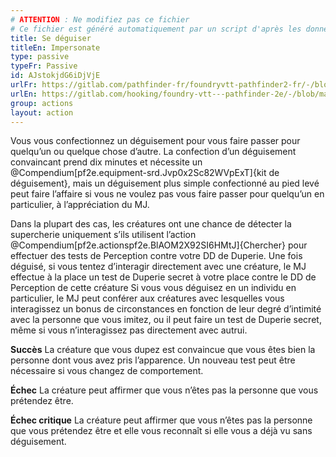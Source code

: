 ```yaml
---
# ATTENTION : Ne modifiez pas ce fichier
# Ce fichier est généré automatiquement par un script d'après les données du module Foundry VTT officiel et de sa traduction
title: Se déguiser
titleEn: Impersonate
type: passive
typeFr: Passive
id: AJstokjdG6iDjVjE
urlFr: https://gitlab.com/pathfinder-fr/foundryvtt-pathfinder2-fr/-/blob/master/data/actions/AJstokjdG6iDjVjE.htm
urlEn: https://gitlab.com/hooking/foundry-vtt---pathfinder-2e/-/blob/master/packs/data/actions.db/impersonate.json
group: actions
layout: action
---
```

Vous vous confectionnez un déguisement pour vous faire passer pour quelqu’un ou quelque chose d’autre. La confection d’un déguisement convaincant prend dix minutes et nécessite un @Compendium[pf2e.equipment-srd.Jvp0x2Sc82WVpExT]{kit de déguisement}, mais un déguisement plus simple confectionné au pied levé peut faire l’affaire si vous ne voulez pas vous faire passer pour quelqu’un en particulier, à l’appréciation du MJ.

Dans la plupart des cas, les créatures ont une chance de détecter la supercherie uniquement s’ils utilisent l’action @Compendium[pf2e.actionspf2e.BlAOM2X92SI6HMtJ]{Chercher} pour effectuer des tests de Perception contre votre DD de <pf2-action action='impersonate'>Duperie</pf2-action>. Une fois déguisé, si vous tentez d’interagir directement avec une créature, le MJ effectue à la place un test de Duperie secret à votre place contre le DD de Perception de cette créature Si vous vous déguisez en un individu en particulier, le MJ peut conférer aux créatures avec lesquelles vous interagissez un bonus de circonstances en fonction de leur degré d’intimité avec la personne que vous imitez, ou il peut faire un test de Duperie secret, même si vous n’interagissez pas directement avec autrui.

**Succès** La créature que vous dupez est convaincue que vous êtes bien la personne dont vous avez pris l’apparence. Un nouveau test peut être nécessaire si vous changez de comportement.

**Échec** La créature peut affirmer que vous n’êtes pas la personne que vous prétendez être.

**Échec critique** La créature peut affirmer que vous n’êtes pas la personne que vous prétendez être et elle vous reconnaît si elle vous a déjà vu sans déguisement.


